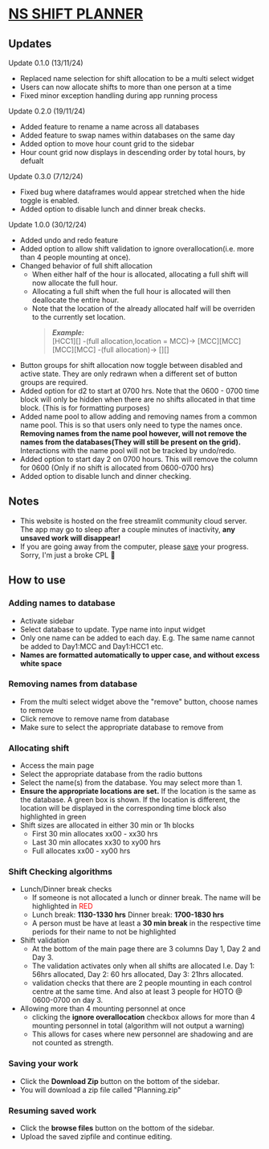 # [NS SHIFT PLANNER](https://nsplanner.streamlit.app/)

## Updates
Update 0.1.0 (13/11/24)
- Replaced name selection for shift allocation to be a multi select widget
- Users can now allocate shifts to more than one person at a time
- Fixed minor exception handling during app running process

Update 0.2.0 (19/11/24)
- Added feature to rename a name across all databases
- Added feature to swap names within databases on the same day
- Added option to move hour count grid to the sidebar
- Hour count grid now displays in descending order by total hours, by defualt

Update 0.3.0 (7/12/24)
- Fixed bug where dataframes would appear stretched when the hide toggle is enabled.
- Added option to disable lunch and dinner break checks.

Update 1.0.0 (30/12/24)
- Added undo and redo feature
- Added option to allow shift validation to ignore overallocation(i.e. more than 4 people mounting at once).
- Changed behavior of full shift allocation
    - When either half of the hour is allocated, allocating a full shift will now allocate the full hour.
    - Allocating a full shift when the full hour is allocated will then deallocate the entire hour.
    - Note that the location of the already allocated half will be overriden to the currently set location.
        > **_Example:_**  
        [HCC1][] -(full allocation,location = MCC)-> [MCC][MCC] <br>
        [MCC][MCC] -(full allocation)-> [][]
- Button groups for shift allocation now toggle between disabled and active state. They are only redrawn when a different set of button groups are required.
- Added option for d2 to start at 0700 hrs. Note that the 0600 - 0700 time block will only be hidden when there are no shifts allocated in that time block. (This is for formatting purposes)
- Added name pool to allow adding and removing names from a common name pool. This is so that users only need to type the names once. **Removing names from the name pool however, will not remove the names from the databases(They will still be present on the grid).** Interactions with the name pool will not be tracked by undo/redo.
- Added option to start day 2 on 0700 hours. This will remove the column for 0600 (Only if no shift is allocated from 0600-0700 hrs)
- Added option to disable lunch and dinner checking.

## Notes
- This website is hosted on the free streamlit community cloud server. The app may go to sleep after a couple minutes of inactivity, **any unsaved work will disappear!**
- If you are going away from the computer, please [save](#saving-your-work) your progress. Sorry, I'm just a broke CPL 🫡

## How to use

### Adding names to database
- Activate sidebar
- Select database to update. Type name into input widget
- Only one name can be added to each day. E.g. The same name cannot be added to Day1:MCC and Day1:HCC1 etc.
- **Names are formatted automatically to upper case, and without excess white space**

### Removing names from database
- From the multi select widget above the "remove" button, choose names to remove
- Click remove to remove name from database
- Make sure to select the appropriate database to remove from

### Allocating shift
- Access the main page
- Select the appropriate database from the radio buttons
- Select the name(s) from the database. You may select more than 1.
- **Ensure the appropriate locations are set.** If the location is the same as the database. A green box is shown. If the location is different, the location will be displayed in the corresponding time block also highlighted in green
- Shift sizes are allocated in either 30 min or 1h blocks
    -  First 30 min allocates xx00 - xx30 hrs
    - Last 30 min allocates xx30 to xy00 hrs
    - Full allocates xx00 - xy00 hrs

### Shift Checking algorithms
- Lunch/Dinner break checks
    - If someone is not allocated a lunch or dinner break. The name will be highlighted in <span style="color:red">RED</span>
    - Lunch break: **1130-1330 hrs** Dinner break: **1700-1830 hrs**
    - A person must be have at least a **30 min break** in the respective time periods for their name to not be highlighted
- Shift validation
    - At the bottom of the main page there are 3 columns Day 1, Day 2 and Day 3.
    - The validation activates only when all shifts are allocated I.e. Day 1: 56hrs allocated, Day 2: 60 hrs allocated, Day 3: 21hrs allocated.
    - validation checks that there are 2 people mounting in each control centre at the same time. And also at least 3 people for HOTO @ 0600-0700 on day 3.
- Allowing more than 4 mounting personnel at once
    - clicking the **ignore overallocation** checkbox allows for more than 4 mounting personnel in total (algorithm will not output a warning)
    - This allows for cases where new personnel are shadowing and are not counted as strength.
### Saving your work
- Click the **Download Zip** button on the bottom of the sidebar.
- You will download a zip file called "Planning.zip"
### Resuming saved work
- Click the  **browse files** button on the bottom of the sidebar.
- Upload the saved zipfile and continue editing.
